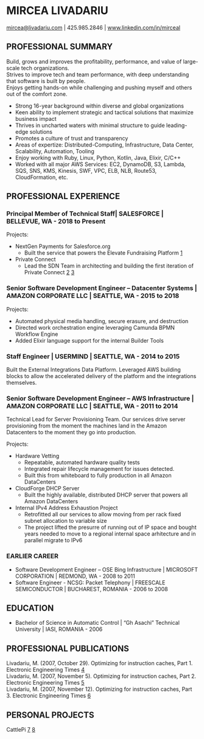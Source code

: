 # MIRCEA LIVADARIU  
mircea@livadariu.com | 425.985.2846 | www.linkedin.com/in/mirceal  

## PROFESSIONAL SUMMARY
Build, grows and improves the profitability, performance, and value of large-scale tech organizations.  
Strives to improve tech and team performance, with deep understanding that software is built by people.  
Enjoys getting hands-on while challenging and pushing myself and others out of the comfort zone.  

 * Strong 16-year background within diverse and global organizations
 * Keen ability to implement strategic and tactical solutions that maximize business impact
 * Thrives in uncharted waters with minimal structure to guide leading-edge solutions
 * Promotes a culture of trust and transparency
 * Areas of expertize: Distributed-Computing, Infrastructure, Data Center, Scalability, Automation, Tooling
 * Enjoy working with Ruby, Linux, Python, Kotlin, Java, Elixir, C/C++
 * Worked with all major AWS Services: EC2, DynamoDB, S3, Lambda, SQS, SNS, KMS, Kinesis, SWF, VPC, ELB, NLB, Route53, CloudFormation, etc. 

## PROFESSIONAL EXPERIENCE
### Principal Member of Technical Staff| SALESFORCE | BELLEVUE, WA - 2018 to Present
Projects:
  * NextGen Payments for Salesforce.org
    * Built the service that powers the Elevate Fundraising Platform [1]
  * Private Connect
    * Lead the SDN Team in architecting and building the first iteration of Private Connect [2] [3]

### Senior Software Development Engineer – Datacenter Systems | AMAZON CORPORATE LLC | SEATTLE, WA - 2015 to 2018
Projects:
  * Automated physical media handling, secure erasure, and destruction
  * Directed work orchestration engine leveraging Camunda BPMN Workflow Engine
  * Added Elixir language support for the internal Builder Tools

### Staff Engineer | USERMIND | SEATTLE, WA - 2014 to 2015
Built the External Integrations Data Platform. Leveraged AWS building blocks to allow the accelerated delivery of the platform and the integrations themselves.

### Senior Software Development Engineer – AWS Infrastructure | AMAZON CORPORATE LLC | SEATTLE, WA - 2011 to 2014
Technical Lead for Server Provisioning Team. Our services drive server provisioning from the moment the machines land in the Amazon Datacenters to the moment they go into production.

Projects:
  * Hardware Vetting 
    * Repeatable, automated hardware quality tests 
    * Integrated repair lifecycle management for issues detected.
    * Built this from whiteboard to fully production in all Amazon DataCenters
  * CloudForge DHCP Server 
    * Built the highly available, distributed DHCP server that powers all Amazon DataCenters
  * Internal IPv4 Address Exhaustion Project
    * Retrofitted all our services to allow moving from per rack fixed subnet allocation to variable size 
    * The project lifted the presurre of running out of IP space and bought years needed to move to a regional internal space arhitecture and in parallel migrate to IPv6

### EARLIER CAREER
 * Software Development Engineer – OSE Bing Infrastructure | MICROSOFT CORPORATION | REDMOND, WA - 2008 to 2011
 * Software Engineer - NCSG: Packet Telephony | FREESCALE SEMICONDUCTOR | BUCHAREST, ROMANIA - 2006 to 2008

## EDUCATION
 * Bachelor of Science in Automatic Control | “Gh Asachi” Technical University | IASI, ROMANIA - 2006

## PROFESSIONAL PUBLICATIONS
Livadariu, M. (2007, October 29). Optimizing for instruction caches, Part 1. Electronic Engineering Times [4]  
Livadariu, M. (2007, November 5). Optimizing for instruction caches, Part 2. Electronic Engineering Times [5]  
Livadariu, M. (2007, November 12). Optimizing for instruction caches, Part 3. Electronic Engineering Times [6]  

## PERSONAL PROJECTS
CattlePi [7] [8]

[1]: https://powerofus.force.com/s/article/EL-PAPI-Introduction  
[2]: https://developer.salesforce.com/blogs/2020/05/introducing-salesforce-private-connect  
[3]: https://www.youtube.com/watch?v=u34E0K-KJWo  
[4]: https://www.eetimes.com/optimizing-for-instruction-caches-part-1/
[5]: https://www.eetimes.com/optimizing-for-instruction-caches-part-2/
[6]: https://www.eetimes.com/optimizing-for-instruction-caches-part-3/
[7]: https://cattlepi.com/
[8]: https://github.com/cattlepi/cattlepi
